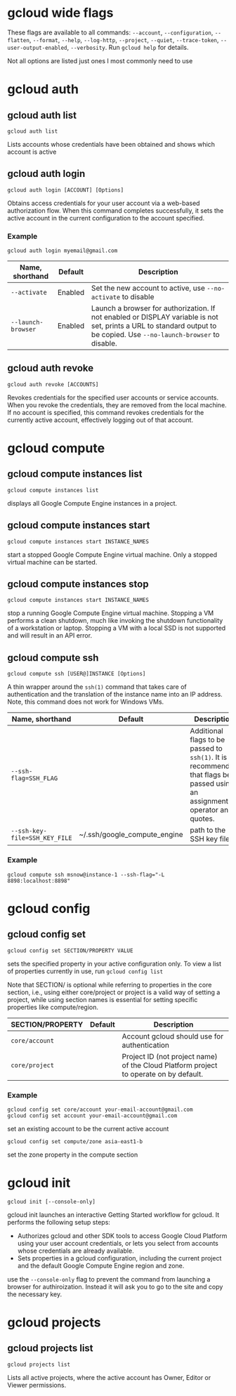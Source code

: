 # gcloud wide flags

These flags are available to all commands: `--account`, `--configuration`, `--flatten`, `--format`, `--help`, `--log-http`, `--project`, `--quiet`, `--trace-token`, `--user-output-enabled`, `--verbosity`. Run `gcloud help` for details.

Not all options are listed just ones I most commonly need to use

# gcloud auth

## gcloud auth list

```
gcloud auth list
```

Lists accounts whose credentials have been obtained and shows which account is active

## gcloud auth login

```
gcloud auth login [ACCOUNT] [Options]
```


Obtains access credentials for your user account via a web-based authorization flow. When this command completes successfully, it sets the active account in the current configuration to the account specified.

### Example

```
gcloud auth login myemail@gmail.com
```

| Name, shorthand       | Default       | Description   |
| --------------------- |---------------| -------------|
| `--activate`          | Enabled       | Set the new account to active, use `--no-activate` to disable        |
| `--launch-browser`    | Enabled       | Launch a browser for authorization. If not enabled or DISPLAY variable is not set, prints a URL to standard output to be copied. Use `--no-launch-browser` to disable.      |


## gcloud auth revoke

```
gcloud auth revoke [ACCOUNTS]
```

Revokes credentials for the specified user accounts or service accounts. When you revoke the credentials, they are removed from the local machine. If no account is specified, this command revokes credentials for the currently active account, effectively logging out of that account.


# gcloud compute

## gcloud compute instances list

```
gcloud compute instances list
```

displays all Google Compute Engine instances in a project.


## gcloud compute instances start

```
gcloud compute instances start INSTANCE_NAMES
```

start a stopped Google Compute Engine virtual machine. Only a stopped virtual machine can be started.


## gcloud compute instances stop

```
gcloud compute instances start INSTANCE_NAMES
```

stop a running Google Compute Engine virtual machine. Stopping a VM performs a clean shutdown, much like invoking the shutdown functionality of a workstation or laptop. Stopping a VM with a local SSD is not supported and will result in an API error.


## gcloud compute ssh

```
gcloud compute ssh [USER@]INSTANCE [Options]
```

A thin wrapper around the `ssh(1)` command that takes care of authentication and the translation of the instance name into an IP address.  Note, this command does not work for Windows VMs.

| Name, shorthand       | Default       | Description   |
| --------------------- |---------------| -------------|
| `--ssh-flag=SSH_FLAG` |               | Additional flags to be passed to `ssh(1)`. It is recommended that flags be passed using an assignment operator and quotes.        |
| `--ssh-key-file=SSH_KEY_FILE`    | ~/.ssh/google_compute_engine       | path to the SSH key file     |


### Example

```
gcloud compute ssh msnow@instance-1 --ssh-flag="-L 8898:localhost:8898"
```

# gcloud config

## gcloud config set

```
gcloud config set SECTION/PROPERTY VALUE
```

sets the specified property in your active configuration only.   To view a list of properties currently in use, run `gcloud config list`

Note that SECTION/ is optional while referring to properties in the core section, i.e., using either core/project or project is a valid way of setting a project, while using section names is essential for setting specific properties like compute/region.



| SECTION/PROPERTY      | Default       | Description   |
| --------------------- |---------------| -------------|
| `core/account` |               | Account gcloud should use for authentication|
| `core/project` |               | Project ID (not project name) of the Cloud Platform project to operate on by default.|


### Example

```
gcloud config set core/account your-email-account@gmail.com
gcloud config set account your-email-account@gmail.com
```
set an existing account to be the current active account

```
gcloud config set compute/zone asia-east1-b
```

set the zone property in the compute section

# gcloud init

```
gcloud init [--console-only]
```
gcloud init launches an interactive Getting Started workflow for gcloud. It performs the following setup steps:
- Authorizes gcloud and other SDK tools to access Google Cloud Platform using your user account credentials, or lets you select from accounts whose credentials are already available.
- Sets properties in a gcloud configuration, including the current project and the default Google Compute Engine region and zone.

use the `--console-only` flag to prevent the command from launching a browser for authiroization.  Instead it will ask you to go to the site and copy the necessary key.


# gcloud projects

## gcloud projects list

```
gcloud projects list
```

Lists all active projects, where the active account has Owner, Editor or Viewer permissions.